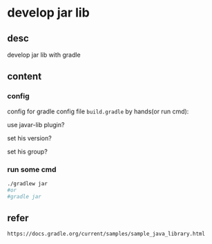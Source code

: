 # develop jar lib

## desc

develop jar lib with gradle

## content

### config

config for gradle config file `build.gradle` by hands(or run cmd):

use javar-lib plugin?

set his version?

set his group?

### run some cmd
```sh
./gradlew jar
#or
#gradle jar
```

## refer
```
https://docs.gradle.org/current/samples/sample_java_library.html
```